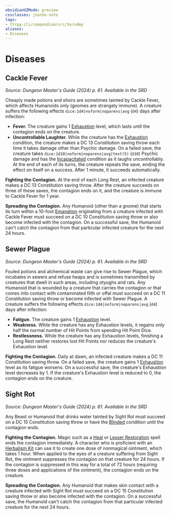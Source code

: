 ```yaml
---
obsidianUIMode: preview
cssclasses: json5e-note
tags:
- ttrpg-cli/compendium/src/5e/xdmg
aliases:
- Diseases
---
```

# Diseases

## Cackle Fever
_Source: Dungeon Master's Guide (2024) p. 61. Available in the <span title='Systems Reference Document (5.2)'>SRD</span>_

Cheaply made potions and elixirs are sometimes tainted by Cackle Fever, which affects Humanoids only (gnomes are strangely immune). A creature suffers the following effects `dice:1d4|noform|noparens|avg` (`d4`) days after infection:

- **Fever.** The creature gains 1 [Exhaustion](Інструменти%20ДМ/CLI/rules/conditions.md#Exhaustion) level, which lasts until the contagion ends on the creature.  
- **Uncontrollable Laughter.** While the creature has the [Exhaustion](Інструменти%20ДМ/CLI/rules/conditions.md#Exhaustion) condition, the creature makes a DC 13 Constitution saving throw each time it takes damage other than Psychic damage. On a failed save, the creature takes `dice:1d10|noform|noparens|avg|text(5)` (`d10`) Psychic damage and has the [Incapacitated](Інструменти%20ДМ/CLI/rules/conditions.md#Incapacitated) condition as it laughs uncontrollably. At the end of each of its turns, the creature repeats the save, ending the effect on itself on a success. After 1 minute, it succeeds automatically.  

**Fighting the Contagion.** At the end of each Long Rest, an infected creature makes a DC 13 Constitution saving throw. After the creature succeeds on three of these saves, the contagion ends on it, and the creature is immune to Cackle Fever for 1 year.

**Spreading the Contagion.** Any Humanoid (other than a gnome) that starts its turn within a 10-foot [Emanation](Інструменти%20ДМ/CLI/rules/variant-rules/emanation-area-of-effect-xphb.md) originating from a creature infected with Cackle Fever must succeed on a DC 10 Constitution saving throw or also become infected with the contagion. On a successful save, the Humanoid can't catch the contagion from that particular infected creature for the next 24 hours.

## Sewer Plague
_Source: Dungeon Master's Guide (2024) p. 61. Available in the <span title='Systems Reference Document (5.2)'>SRD</span>_

Fouled potions and alchemical waste can give rise to Sewer Plague, which incubates in sewers and refuse heaps and is sometimes transmitted by creatures that dwell in such areas, including otyughs and rats. Any Humanoid that is wounded by a creature that carries the contagion or that comes into contact with contaminated filth or offal must succeed on a DC 11 Constitution saving throw or become infected with Sewer Plague. A creature suffers the following effects `dice:1d4|noform|noparens|avg` (`d4`) days after infection:

- **Fatigue.** The creature gains 1 [Exhaustion](Інструменти%20ДМ/CLI/rules/conditions.md#Exhaustion) level.  
- **Weakness.** While the creature has any Exhaustion levels, it regains only half the normal number of Hit Points from spending Hit Point Dice.  
- **Restlessness.** While the creature has any Exhaustion levels, finishing a Long Rest neither restores lost Hit Points nor reduces the creature's Exhaustion level.  

**Fighting the Contagion.** Daily at dawn, an infected creature makes a DC 11 Constitution saving throw. On a failed save, the creature gains 1 [Exhaustion](Інструменти%20ДМ/CLI/rules/conditions.md#Exhaustion) level as its fatigue worsens. On a successful save, the creature's Exhaustion level decreases by 1. If the creature's Exhaustion level is reduced to 0, the contagion ends on the creature.

## Sight Rot
_Source: Dungeon Master's Guide (2024) p. 61. Available in the <span title='Systems Reference Document (5.2)'>SRD</span>_

Any Beast or Humanoid that drinks water tainted by Sight Rot must succeed on a DC 15 Constitution saving throw or have the [Blinded](Інструменти%20ДМ/CLI/rules/conditions.md#Blinded) condition until the contagion ends.

**Fighting the Contagion.** Magic such as a [Heal](Інструменти%20ДМ/CLI/spells/heal-xphb.md) or [Lesser Restoration](Інструменти%20ДМ/CLI/spells/lesser-restoration-xphb.md) spell ends the contagion immediately. A character who is proficient with an [Herbalism Kit](Інструменти%20ДМ/CLI/items/herbalism-kit-xphb.md) can use it to create one dose of nonmagical ointment, which takes 1 hour. When applied to the eyes of a creature suffering from Sight Rot, the ointment suppresses the contagion on that creature for 24 hours. If the contagion is suppressed in this way for a total of 72 hours (requiring three doses and applications of the ointment), the contagion ends on the creature.

**Spreading the Contagion.** Any Humanoid that makes skin contact with a creature infected with Sight Rot must succeed on a DC 15 Constitution saving throw or also become infected with the contagion. On a successful save, the Humanoid can't catch the contagion from that particular infected creature for the next 24 hours.